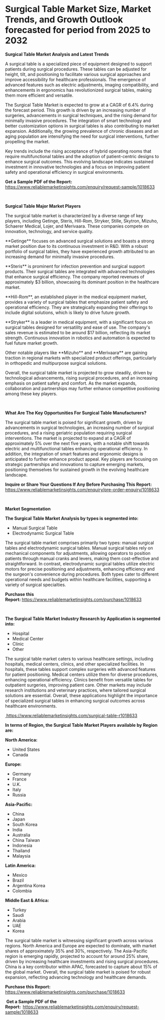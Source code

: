 <p><h1>Surgical Table Market Size, Market Trends, and Growth Outlook forecasted for period from 2025 to 2032</h1></p><p><strong>Surgical Table Market Analysis and Latest Trends</strong></p>
<p><p>A surgical table is a specialized piece of equipment designed to support patients during surgical procedures. These tables can be adjusted for height, tilt, and positioning to facilitate various surgical approaches and improve accessibility for healthcare professionals. The emergence of advanced features such as electric adjustments, imaging compatibility, and enhancements in ergonomics has revolutionized surgical tables, making them more efficient and versatile.</p><p>The Surgical Table Market is expected to grow at a CAGR of 6.4% during the forecast period. This growth is driven by an increasing number of surgeries, advancements in surgical techniques, and the rising demand for minimally invasive procedures. The integration of smart technology and better customization options in surgical tables is also contributing to market expansion. Additionally, the growing prevalence of chronic diseases and an aging population are intensifying the need for surgical interventions, further propelling the market. </p><p>Key trends include the rising acceptance of hybrid operating rooms that require multifunctional tables and the adoption of patient-centric designs to enhance surgical outcomes. This evolving landscape indicates sustained investment in innovative technologies and a focus on improving patient safety and operational efficiency in surgical environments.</p></p>
<p><strong>Get a Sample PDF of the Report:&nbsp;</strong> <a href="https://www.reliablemarketinsights.com/enquiry/request-sample/1018633?utm_campaign=2280&utm_medium=2&utm_source=Github&utm_content=ia&utm_term=13042025&utm_id=surgical-table">https://www.reliablemarketinsights.com/enquiry/request-sample/1018633</a></p>
<p>&nbsp;</p>
<p><strong>Surgical Table Major Market Players</strong></p>
<p><p>The surgical table market is characterized by a diverse range of key players, including Getinge, Steris, Hill-Rom, Stryker, Stille, Skytron, Mizuho, Schaerer Medical, Lojer, and Merivaara. These companies compete on innovation, technology, and service quality.</p><p>**Getinge** focuses on advanced surgical solutions and boasts a strong market position due to its continuous investment in R&D. With a robust portfolio of surgical tables, they have experienced growth attributed to an increasing demand for minimally invasive procedures. </p><p>**Steris** is prominent for infection prevention and surgical support products. Their surgical tables are integrated with advanced technologies that enhance surgical efficiency. The company reported revenues of approximately $3 billion, showcasing its dominant position in the healthcare market.</p><p>**Hill-Rom**, an established player in the medical equipment market, provides a variety of surgical tables that emphasize patient safety and operational efficiency. They are strategically expanding their offerings to include digital solutions, which is likely to drive future growth.</p><p>**Stryker** is a leader in medical equipment, with a significant focus on surgical tables designed for versatility and ease of use. The company's sales revenue is estimated to be around $17 billion, reflecting its market strength. Continuous innovation in robotics and automation is expected to fuel future market growth.</p><p>Other notable players like **Mizuho** and **Merivaara** are gaining traction in regional markets with specialized product offerings, particularly in orthopedic and multipurpose surgical solutions. </p><p>Overall, the surgical table market is projected to grow steadily, driven by technological advancements, rising surgical procedures, and an increasing emphasis on patient safety and comfort. As the market expands, collaboration and partnerships may further enhance competitive positioning among these key players.</p></p>
<p>&nbsp;</p>
<p><strong>What Are The Key Opportunities For Surgical Table Manufacturers?</strong></p>
<p><p>The surgical table market is poised for significant growth, driven by advancements in surgical technologies, an increasing number of surgical procedures, and a rising geriatric population requiring surgical interventions. The market is projected to expand at a CAGR of approximately 5% over the next five years, with a notable shift towards electric and multifunctional tables enhancing operational efficiency. In addition, the integration of smart features and ergonomic designs is anticipated to further enhance product appeal. Key players are focusing on strategic partnerships and innovations to capture emerging markets, positioning themselves for sustained growth in the evolving healthcare landscape.</p></p>
<p><strong>Inquire or Share Your Questions If Any Before Purchasing This Report:</strong> <a href="https://www.reliablemarketinsights.com/enquiry/pre-order-enquiry/1018633?utm_campaign=2280&utm_medium=2&utm_source=Github&utm_content=ia&utm_term=13042025&utm_id=surgical-table">https://www.reliablemarketinsights.com/enquiry/pre-order-enquiry/1018633</a></p>
<p>&nbsp;</p>
<p><strong>Market Segmentation</strong></p>
<p><strong>The Surgical Table Market Analysis by types is segmented into:</strong></p>
<p><ul><li>Manual Surgical Table</li><li>Electrodynamic Surgical Table</li></ul></p>
<p><p>The surgical table market comprises primarily two types: manual surgical tables and electrodynamic surgical tables. Manual surgical tables rely on mechanical components for adjustments, allowing operators to position patients through manual cranks and levers, making them cost-effective and straightforward. In contrast, electrodynamic surgical tables utilize electric motors for precise positioning and adjustments, enhancing efficiency and the surgeon's convenience during procedures. Both types cater to different operational needs and budgets within healthcare facilities, supporting a variety of surgical specialties.</p></p>
<p><strong>Purchase this Report:&nbsp;</strong><a href="https://www.reliablemarketinsights.com/purchase/1018633?utm_campaign=2280&utm_medium=2&utm_source=Github&utm_content=ia&utm_term=13042025&utm_id=surgical-table">https://www.reliablemarketinsights.com/purchase/1018633</a></p>
<p>&nbsp;</p>
<p><strong>The Surgical Table Market Industry Research by Application is segmented into:</strong></p>
<p><ul><li>Hospital</li><li>Medical Center</li><li>Clinic</li><li>Other</li></ul></p>
<p><p>The surgical table market caters to various healthcare settings, including hospitals, medical centers, clinics, and other specialized facilities. In hospitals, these tables support complex surgeries with advanced features for patient positioning. Medical centers utilize them for diverse procedures, enhancing operational efficiency. Clinics benefit from versatile tables for outpatient surgeries, improving patient care. Other markets may include research institutions and veterinary practices, where tailored surgical solutions are essential. Overall, these applications highlight the importance of specialized surgical tables in enhancing surgical outcomes across healthcare environments.</p></p>
<p><a href="https://www.reliablemarketinsights.com/surgical-table-r1018633?utm_campaign=2280&utm_medium=2&utm_source=Github&utm_content=ia&utm_term=13042025&utm_id=surgical-table">&nbsp;https://www.reliablemarketinsights.com/surgical-table-r1018633</a></p>
<p><strong>In terms of Region, the Surgical Table Market Players available by Region are:</strong></p>
<p>
    <p> <strong> North America: </strong>
        <ul>
            <li>United States</li>
            <li>Canada</li>
        </ul>
        </p> 
    <p> <strong> Europe: </strong>
        <ul>
            <li>Germany</li>
            <li>France</li>
            <li>U.K.</li>
            <li>Italy</li>
            <li>Russia</li>
        </ul>
        </p> 
    <p> <strong> Asia-Pacific: </strong>
        <ul>
            <li>China</li>
            <li>Japan</li>
            <li>South Korea</li>
            <li>India</li>
            <li>Australia</li>
            <li>China Taiwan</li>
            <li>Indonesia</li>
            <li>Thailand</li>
            <li>Malaysia</li>
        </ul>
        </p> 
    <p> <strong> Latin America: </strong>
        <ul>
            <li>Mexico</li>
            <li>Brazil</li>
            <li>Argentina Korea</li>
            <li>Colombia</li>
        </ul>
        </p> 
    <p> <strong> Middle East & Africa: </strong>
        <ul>
            <li>Turkey</li>
            <li>Saudi</li>
            <li>Arabia</li>
            <li>UAE</li>
            <li>Korea</li>
        </ul>
    </p>
    </p>
<p><p>The surgical table market is witnessing significant growth across various regions. North America and Europe are expected to dominate, with market shares of approximately 35% and 30%, respectively. The Asia-Pacific region is emerging rapidly, projected to account for around 25% share, driven by increasing healthcare investments and rising surgical procedures. China is a key contributor within APAC, forecasted to capture about 15% of the global market. Overall, the surgical table market is poised for robust expansion, reflecting advancing technology and healthcare demands.</p></p>
<p><strong>Purchase this Report: </strong><a href="https://www.reliablemarketinsights.com/purchase/1018633?utm_campaign=2280&utm_medium=2&utm_source=Github&utm_content=ia&utm_term=13042025&utm_id=surgical-table">https://www.reliablemarketinsights.com/purchase/1018633</a></p>
<p>&nbsp;<strong>Get a Sample PDF of the Report:&nbsp;&nbsp;</strong><a href="https://www.reliablemarketinsights.com/enquiry/request-sample/1018633?utm_campaign=2280&utm_medium=2&utm_source=Github&utm_content=ia&utm_term=13042025&utm_id=surgical-table">https://www.reliablemarketinsights.com/enquiry/request-sample/1018633</a></p>
<p><strong></strong></p>
<p><p></p><p></p><p></p></p>